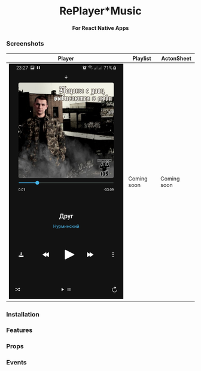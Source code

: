 <div align="center">
  <h1>RePlayer*Music</h1>
  <h4>For React Native Apps</h4>
</div>

### Screenshots

Player | Playlist | ActonSheet
--- | --- | --- 
![Player](screenshots/Screenshot_20200329-232757_musicapp.jpg "Player responsive layout") | Coming soon | Coming soon

### Installation

### Features

### Props

### Events

